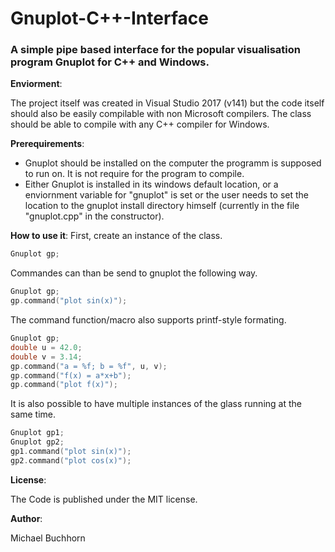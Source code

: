 # Gnuplot-C++-Interface
### A simple pipe based interface for the popular visualisation program Gnuplot for C++ and Windows.

**Enviorment**:

The project itself was created in Visual Studio 2017 (v141) but the code itself should also be easily compilable with non Microsoft compilers. The class should be able to compile with any C++ compiler for Windows.

**Prerequirements**:
 - Gnuplot should be installed on the computer the programm is supposed to run on. It is not require for the program to compile.
 - Either Gnuplot is installed in its windows default location, or a enviornment variable for "gnuplot" is set or the user needs to set the location to the gnuplot install directory himself (currently in the file "gnuplot.cpp" in the constructor).

**How to use it**:
First, create an instance of the class.
```cpp
Gnuplot gp;
```
Commandes can than be send to gnuplot the following way.
```cpp
Gnuplot gp;
gp.command("plot sin(x)");
```
The command function/macro also supports printf-style formating.
```cpp
Gnuplot gp;
double u = 42.0;
double v = 3.14;
gp.command("a = %f; b = %f", u, v);
gp.command("f(x) = a*x+b");
gp.command("plot f(x)");
```
It is also possible to have multiple instances of the glass running at the same time.
```cpp
Gnuplot gp1;
Gnuplot gp2;
gp1.command("plot sin(x)");
gp2.command("plot cos(x)");
```

**License**:

The Code is published under the MIT license.

**Author**:

Michael Buchhorn
